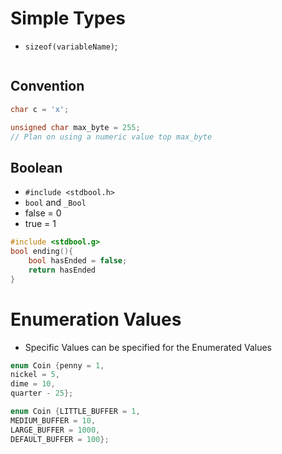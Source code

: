 # Simple Types
- `sizeof(variableName)`;
```c

```

## Convention

```c
char c = 'x';

unsigned char max_byte = 255;
// Plan on using a numeric value top max_byte
```

## Boolean
- `#include <stdbool.h>`
- `bool` and `_Bool`
- false = 0
- true = 1
```c
#include <stdbool.g>
bool ending(){
    bool hasEnded = false;
    return hasEnded
}
```

# Enumeration Values
- Specific Values can be specified for the Enumerated Values
```c
enum Coin {penny = 1,
nickel = 5,
dime = 10,
quarter - 25};
```

```c
enum Coin {LITTLE_BUFFER = 1,
MEDIUM_BUFFER = 10,
LARGE_BUFFER = 1000,
DEFAULT_BUFFER = 100};
```

